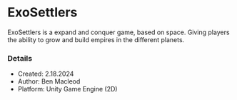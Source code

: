 # ExoSettlers

ExoSettlers is a expand and conquer game, based on space. Giving players the ability to grow and build empires in the different planets.

### Details

-   Created: 2.18.2024
-   Author: Ben Macleod
-   Platform: Unity Game Engine (2D)
